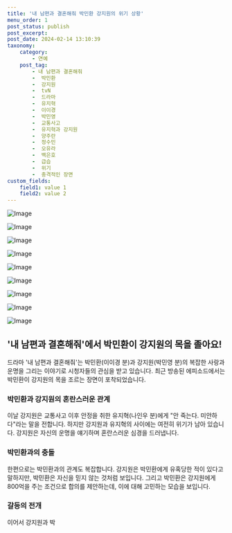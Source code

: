 ```yaml
---
title: '내 남편과 결혼해줘 박민환 강지원의 위기 상황'
menu_order: 1
post_status: publish
post_excerpt: 
post_date: 2024-02-14 13:10:39
taxonomy:
    category:
        - 연예
    post_tag:
        - 내 남편과 결혼해줘
        -  박민환
        -  강지원
        -  tvN
        -  드라마
        -  유지혁
        -  이이경
        -  박민영
        -  교통사고
        -  유지혁과 강지원
        -  양주란
        -  정수민
        -  오유라
        -  백은호
        -  급습
        -  위기
        -  충격적인 장면
custom_fields:
    field1: value 1
    field2: value 2
---
```


![Image](https://ssl.pstatic.net/mimgnews/image/108/2024/02/13/0003214613_001_20240213220701241.jpg?type=w540)

![Image](https://mimgnews.pstatic.net/image/108/2024/02/13/0003214613_002_20240213220701301.jpg?type=w540)

![Image](https://ssl.pstatic.net/mimgnews/image/108/2024/02/13/0003214613_003_20240213220701366.jpg?type=w540)

![Image](https://mimgnews.pstatic.net/image/108/2024/02/13/0003214613_004_20240213220701395.jpg?type=w540)

![Image](https://ssl.pstatic.net/mimgnews/image/108/2024/02/13/0003214613_005_20240213220701424.jpg?type=w540)

![Image](https://mimgnews.pstatic.net/image/108/2024/02/13/0003214613_006_20240213220701504.jpg?type=w540)

![Image](https://ssl.pstatic.net/mimgnews/image/108/2024/02/13/0003214613_007_20240213220701530.jpg?type=w540)

![Image](https://mimgnews.pstatic.net/image/108/2024/02/13/0003214613_008_20240213220701554.jpg?type=w540)

![Image](https://ssl.pstatic.net/mimgnews/image/108/2024/02/13/0003214613_009_20240213220701579.jpg?type=w540)

## '내 남편과 결혼해줘'에서 박민환이 강지원의 목을 졸아요!
드라마 '내 남편과 결혼해줘'는 박민환(이이경 분)과 강지원(박민영 분)의 복잡한 사랑과 운명을 그리는 이야기로 시청자들의 관심을 받고 있습니다. 최근 방송된 에피소드에서는 박민환이 강지원의 목을 조르는 장면이 포착되었습니다.
### 박민환과 강지원의 혼란스러운 관계
이날 강지원은 교통사고 이후 안정을 취한 유지혁(나인우 분)에게 "안 죽는다. 미안하다"라는 말을 전합니다. 하지만 강지원과 유지혁의 사이에는 여전히 위기가 남아 있습니다. 강지원은 자신의 운명을 얘기하며 혼란스러운 심경을 드러냅니다.
### 박민환과의 충돌
한편으로는 박민환과의 관계도 복잡합니다. 강지원은 박민환에게 유혹당한 적이 있다고 말하지만, 박민환은 자신을 믿지 않는 것처럼 보입니다. 그리고 박민환은 강지원에게 800억을 주는 조건으로 합의를 제안하는데, 이에 대해 고민하는 모습을 보입니다.
### 갈등의 전개
이어서 강지원과 박
